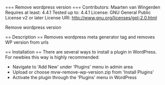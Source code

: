 === Remove wordpress version ===
Contributors: Maarten van Wingerden
Requires at least: 4.4.1
Tested up to: 4.4.1
License: GNU General Public License v2 or later
License URI: http://www.gnu.org/licenses/gpl-2.0.html

Remove wordpress version

== Description ==
Removes wordpress meta generator tag and removes WP version from urls

== Installation ==
There are several ways to install a plugin in WordPress. For newbies this way is highly recommended:

- Navigate to \'Add New\' under \'Plugins\' menu in admin area
- Upload or choose mvw-remove-wp-version.zip from \'Install Plugins\'
- Activate the plugin through the \'Plugins\' menu in WordPress
